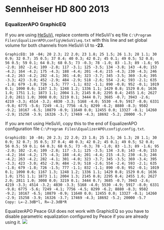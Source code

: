 # Sennheiser HD 800 2013
### EqualizerAPO GraphicEQ
If you are using [HeSuVi](https://sourceforge.net/projects/hesuvi/), replace contents of HeSuVi's eq file `C:\Program Files\EqualizerAPO\config\HeSuVi\eq.txt` with this line and set global volume for both channels from HeSuVi UI to **-23**.
```
GraphicEQ: 10 -84; 20 2.3; 22 2.0; 23 1.8; 25 1.5; 26 1.3; 28 1.1; 30 0.9; 32 0.7; 35 0.5; 37 0.4; 40 0.3; 42 0.2; 45 0.1; 49 0.5; 52 0.8; 56 0.5; 59 0.1; 64 0.3; 68 0.5; 73 -0.3; 78 -1.0; 83 -1.3; 89 -1.6; 95 -2.0; 102 -2.4; 109 -2.8; 117 -3.1; 125 -3.5; 134 -3.8; 143 -4.0; 153 -4.2; 164 -4.2; 175 -4.3; 188 -4.4; 201 -4.4; 215 -4.3; 230 -4.3; 246 -4.2; 263 -4.2; 282 -4.1; 301 -4.0; 323 -3.7; 345 -3.5; 369 -3.4; 395 -3.3; 423 -3.0; 452 -2.9; 484 -2.9; 518 -2.6; 554 -2.4; 593 -2.1; 635 -1.8; 679 -1.8; 726 -1.5; 777 -1.1; 832 -1.1; 890 -0.8; 952 -0.1; 1019 0.1; 1090 0.6; 1167 1.3; 1248 1.2; 1336 1.1; 1429 0.8; 1529 0.6; 1636 1.0; 1751 1.1; 1873 1.1; 2004 1.3; 2145 0.8; 2295 0.4; 2455 1.6; 2627 2.0; 2811 1.0; 3008 0.0; 3219 0.1; 3444 0.7; 3685 -0.7; 3943 -2.6; 4219 -3.3; 4514 -3.2; 4830 -3.3; 5168 -4.0; 5530 -4.9; 5917 -8.0; 6331 -9.8; 6775 -5.6; 7249 -4.1; 7756 -4.5; 8299 -6.2; 8880 -8.3; 9502 -9.2; 10167 -6.5; 10879 -0.9; 11640 0.0; 12455 0.0; 13327 -0.1; 14260 -2.9; 15258 -3.9; 16326 -3.7; 17469 -4.3; 18692 -5.2; 20000 -5.7
```
If you are not using HeSuVi, copy this to the end of EqualizerAPO configuration file `C:\Program Files\EqualizerAPO\config\config.txt`.
```
GraphicEQ: 10 -84; 20 2.3; 22 2.0; 23 1.8; 25 1.5; 26 1.3; 28 1.1; 30 0.9; 32 0.7; 35 0.5; 37 0.4; 40 0.3; 42 0.2; 45 0.1; 49 0.5; 52 0.8; 56 0.5; 59 0.1; 64 0.3; 68 0.5; 73 -0.3; 78 -1.0; 83 -1.3; 89 -1.6; 95 -2.0; 102 -2.4; 109 -2.8; 117 -3.1; 125 -3.5; 134 -3.8; 143 -4.0; 153 -4.2; 164 -4.2; 175 -4.3; 188 -4.4; 201 -4.4; 215 -4.3; 230 -4.3; 246 -4.2; 263 -4.2; 282 -4.1; 301 -4.0; 323 -3.7; 345 -3.5; 369 -3.4; 395 -3.3; 423 -3.0; 452 -2.9; 484 -2.9; 518 -2.6; 554 -2.4; 593 -2.1; 635 -1.8; 679 -1.8; 726 -1.5; 777 -1.1; 832 -1.1; 890 -0.8; 952 -0.1; 1019 0.1; 1090 0.6; 1167 1.3; 1248 1.2; 1336 1.1; 1429 0.8; 1529 0.6; 1636 1.0; 1751 1.1; 1873 1.1; 2004 1.3; 2145 0.8; 2295 0.4; 2455 1.6; 2627 2.0; 2811 1.0; 3008 0.0; 3219 0.1; 3444 0.7; 3685 -0.7; 3943 -2.6; 4219 -3.3; 4514 -3.2; 4830 -3.3; 5168 -4.0; 5530 -4.9; 5917 -8.0; 6331 -9.8; 6775 -5.6; 7249 -4.1; 7756 -4.5; 8299 -6.2; 8880 -8.3; 9502 -9.2; 10167 -6.5; 10879 -0.9; 11640 0.0; 12455 0.0; 13327 -0.1; 14260 -2.9; 15258 -3.9; 16326 -3.7; 17469 -4.3; 18692 -5.2; 20000 -5.7
Copy: L=-2.3dB*l, R=-2.3dB*R
```
EqualizerAPO Peace GUI does not work with GraphicEQ so you have to disable parametric equalization configured by Peace if you are already using it.
![](https://raw.githubusercontent.com/jaakkopasanen/AutoEq/master/results/SBAF-Serious/headphoncecom/onear/Sennheiser%20HD%20800%202013/Sennheiser%20HD%20800%202013.png)
